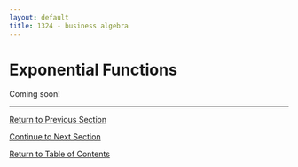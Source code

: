 ```yaml
---
layout: default
title: 1324 - business algebra
---
```


Exponential Functions
===

Coming soon!

---

[Return to Previous Section](1-5-rational-functions.html)

[Continue to Next Section](2-2-logarithmic-functions.html)

[Return to Table of Contents](00-index.html)